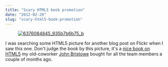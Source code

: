 ```yaml
---
title: "Scary HTML5 book promotion"
date: "2012-02-20"
slug: "scary-html5-book-promotion"
---
```


<figure>

[](http://fred.dev/content/uploads/2012/02/6376084845_935b7b6b75_b.jpg)

<figcaption>

[![](images/6376084845_935b7b6b75_b.jpg "6376084845_935b7b6b75_b")](http://fred.dev/content/uploads/2012/02/6376084845_935b7b6b75_b.jpg)

</figcaption>

</figure>

I was searching some HTML5 picture for another blog post on Flickr when I saw this one. Don't judge the book by this picture, it's a [nice book on HTML5](https://www.amazon.ca/gp/product/0321784421/ref=as_li_ss_tl?ie=UTF8&tag=outofcomzon-20&linkCode=as2&camp=15121&creative=390961&creativeASIN=0321784421) my old-coworker [John Bristowe](https://bristowe.com/) bought for all the team members a couple of months ago.
